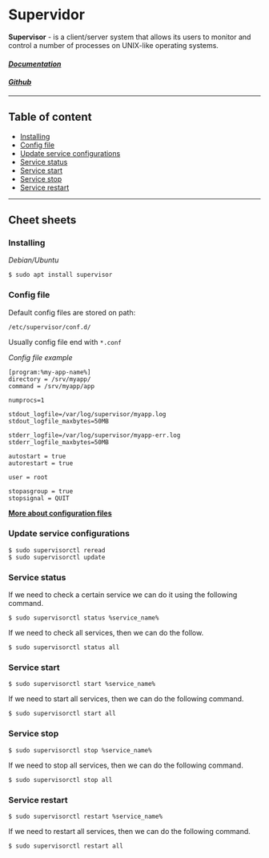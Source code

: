 # Supervidor

**Supervisor** - is a client/server system that allows its users to monitor and control a number of processes on UNIX-like operating systems.

#### [*Documentation*](http://supervisord.org/)

#### [*Github*](https://github.com/Supervisor/supervisor)

---

## Table of content

* [Installing](#installing)
* [Config file](#config-file)
* [Update service configurations](#update-service-configurations)
* [Service status](#service-status)
* [Service start](#service-start)
* [Service stop](#service-stop)
* [Service restart](#service-restart)

---

## Cheet sheets

### Installing  

*Debian/Ubuntu*
```console
$ sudo apt install supervisor
```

### Config file

Default config files are stored on path:

```
/etc/supervisor/conf.d/
```

Usually config file end with `*.conf`

*Config file example*

```console
[program:%my-app-name%]
directory = /srv/myapp/
command = /srv/myapp/app

numprocs=1

stdout_logfile=/var/log/supervisor/myapp.log
stdout_logfile_maxbytes=50MB

stderr_logfile=/var/log/supervisor/myapp-err.log
stderr_logfile_maxbytes=50MB

autostart = true
autorestart = true

user = root

stopasgroup = true
stopsignal = QUIT
```

[**More about configuration files**](http://supervisord.org/configuration.html)

### Update service configurations

```console
$ sudo supervisorctl reread
$ sudo supervisorctl update
```

### Service status

If we need to check a certain service we can do it using the following command.

```console
$ sudo supervisorctl status %service_name%
```

If we need to check all services, then we can do the follow.

```console
$ sudo supervisorctl status all
```

### Service start

```console
$ sudo supervisorctl start %service_name% 
```

If we need to start all services, then we can do the following command.

```console
$ sudo supervisorctl start all
```

### Service stop

```console
$ sudo supervisorctl stop %service_name% 
```

If we need to stop all services, then we can do the following command.

```console
$ sudo supervisorctl stop all
```

### Service restart

```console
$ sudo supervisorctl restart %service_name% 
```

If we need to restart all services, then we can do the following command.

```console
$ sudo supervisorctl restart all
```